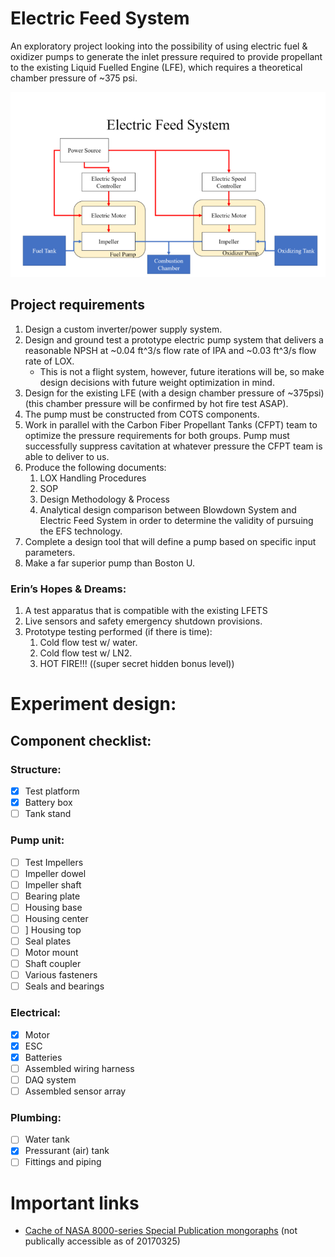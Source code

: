 Electric Feed System
======================

An exploratory project looking into the possibility of using electric fuel & oxidizer pumps
to generate the inlet pressure required to provide propellant to the existing Liquid Fuelled
Engine (LFE), which requires a theoretical chamber pressure of ~375 psi.

!["Block Diagram of proposed electric feed system"](Documentation/Images/BlockDiagram.png)


Project requirements
--------------------

1. Design a custom inverter/power supply system.
2. Design and ground test a prototype electric pump system that delivers a reasonable NPSH
   at ~0.04 ft^3/s flow rate of IPA and ~0.03 ft^3/s flow rate of LOX.
	* This is not a flight system, however, future iterations will be, so make design
	  decisions with future weight optimization in mind.
3. Design for the existing LFE (with a design chamber pressure of ~375psi)
   (this chamber pressure will be confirmed by hot fire test ASAP).
4. The pump must be constructed from COTS components.
5. Work in parallel with the Carbon Fiber Propellant Tanks (CFPT) team to optimize the pressure
   requirements for both groups. Pump must successfully suppress cavitation at whatever pressure
   the CFPT team is able to deliver to us.
6. Produce the following documents:
	1. LOX Handling Procedures
	2. SOP
	3. Design Methodology & Process
	4. Analytical design comparison between Blowdown System and Electric Feed System in
	   order to determine the validity of pursuing the EFS technology.
7. Complete a design tool that will define a pump based on specific input parameters.
8. Make a far superior pump than Boston U.

### Erin’s Hopes & Dreams:

1. A test apparatus that is compatible with the existing LFETS
2. Live sensors and safety emergency shutdown provisions.
3. Prototype testing performed (if there is time):
	1. Cold flow test w/ water.
	2. Cold flow test w/ LN2.
	3. HOT FIRE!!! ((super secret hidden bonus level))
	
# Experiment design:
## Component checklist:
### Structure:
*[x] Test platform 
*[x] Battery box
*[ ] Tank stand
### Pump unit:
*[ ] Test Impellers
*[ ] Impeller dowel
*[ ] Impeller shaft
*[ ] Bearing plate
*[ ] Housing base
*[ ] Housing center
*[ ] ] Housing top
*[ ] Seal plates
*[ ] Motor mount
*[ ] Shaft coupler
*[ ] Various fasteners
*[ ] Seals and bearings
### Electrical:
*[x] Motor
*[x] ESC
*[x] Batteries
*[ ] Assembled wiring harness
*[ ] DAQ system
*[ ] Assembled sensor array
### Plumbing:
*[ ] Water tank
*[x] Pressurant (air) tank
*[ ] Fittings and piping

# Important links

 - [Cache of NASA 8000-series Special Publication mongoraphs](https://drive.google.com/folderview?id=0B5irBl_D7OtgMHlDUzJMNnBrSWM&usp=sharing)
   (not publically accessible as of 20170325)
